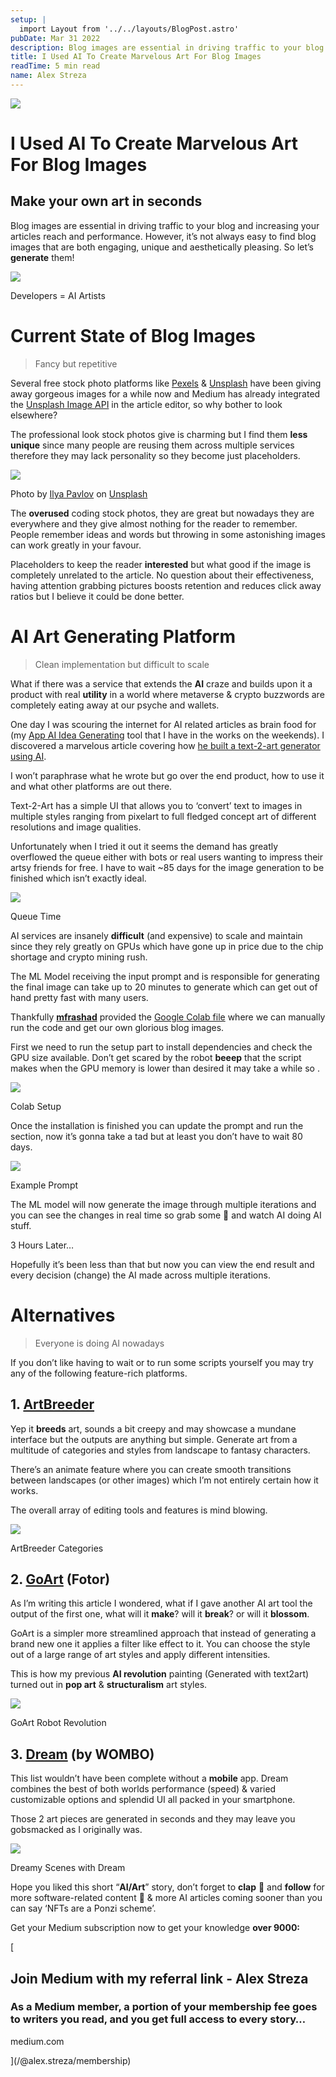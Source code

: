 ```yaml
---
setup: |
  import Layout from '../../layouts/BlogPost.astro'
pubDate: Mar 31 2022
description: Blog images are essential in driving traffic to your blog and increasing your articles reach and performance. However, it’s not always easy to find blog images that are both engaging, unique and…
title: I Used AI To Create Marvelous Art For Blog Images
readTime: 5 min read
name: Alex Streza
---
```


![](https://miro.medium.com/max/700/1*EKO5gY_YIZkq79QF7xAZnQ.png)

# I Used AI To Create Marvelous Art For Blog Images

## Make your own art in seconds

Blog images are essential in driving traffic to your blog and increasing your articles reach and performance. However, it’s not always easy to find blog images that are both engaging, unique and aesthetically pleasing. So let’s **generate** them!

![](https://miro.medium.com/max/524/0*a-RJB-6_N160EKnT.jpg)

Developers = AI Artists

# Current State of Blog Images

> Fancy but repetitive

Several free stock photo platforms like [Pexels](https://www.pexels.com/) & [Unsplash](https://unsplash.com/) have been giving away gorgeous images for a while now and Medium has already integrated the [Unsplash Image API](https://unsplash.com/developers) in the article editor, so why bother to look elsewhere?

The professional look stock photos give is charming but I find them **less unique** since many people are reusing them across multiple services therefore they may lack personality so they become just placeholders.

![](https://miro.medium.com/max/700/0*jkSTMUfZ_mrX7NI1)

Photo by [Ilya Pavlov](https://unsplash.com/@ilyapavlov?utm_source=medium&utm_medium=referral) on [Unsplash](https://unsplash.com?utm_source=medium&utm_medium=referral)

The **overused** coding stock photos, they are great but nowadays they are everywhere and they give almost nothing for the reader to remember. People remember ideas and words but throwing in some astonishing images can work greatly in your favour.

Placeholders to keep the reader **interested** but what good if the image is completely unrelated to the article. No question about their effectiveness, having attention grabbing pictures boosts retention and reduces click away ratios but I believe it could be done better.

# AI Art Generating Platform

> Clean implementation but difficult to scale

What if there was a service that extends the **AI** craze and builds upon it a product with real **utility** in a world where metaverse & crypto buzzwords are completely eating away at our psyche and wallets.

One day I was scouring the internet for AI related articles as brain food for (my [App AI Idea Generating](https://javascript.plainenglish.io/how-i-launched-a-saas-in-60-days-with-an-empty-pocket-313aa59c3e78) tool that I have in the works on the weekends). I discovered a marvelous article covering how [he built a text-2-art generator using AI](https://towardsdatascience.com/how-i-built-an-ai-text-to-art-generator-a0c0f6d6f59f).

I won’t paraphrase what he wrote but go over the end product, how to use it and what other platforms are out there.

Text-2-Art has a simple UI that allows you to ‘convert’ text to images in multiple styles ranging from pixelart to full fledged concept art of different resolutions and image qualities.

Unfortunately when I tried it out it seems the demand has greatly overflowed the queue either with bots or real users wanting to impress their artsy friends for free. I have to wait ~85 days for the image generation to be finished which isn’t exactly ideal.

![](https://miro.medium.com/max/647/1*uFbTuiVh4qf7AIaCTuOjQg.png)

Queue Time

AI services are insanely **difficult** (and expensive) to scale and maintain since they rely greatly on GPUs which have gone up in price due to the chip shortage and crypto mining rush.

The ML Model receiving the input prompt and is responsible for generating the final image can take up to 20 minutes to generate which can get out of hand pretty fast with many users.

Thankfully [**mfrashad**](https://github.com/mfrashad) provided the [Google Colab file](https://colab.research.google.com/github/mfrashad/text2art/blob/main/text2art.ipynb) where we can manually run the code and get our own glorious blog images.

First we need to run the setup part to install dependencies and check the GPU size available. Don’t get scared by the robot **beeep** that the script makes when the GPU memory is lower than desired it may take a while so .

![](https://miro.medium.com/max/700/1*RHb4_IW0JCdUTebL6RTQ-Q.png)

Colab Setup

Once the installation is finished you can update the prompt and run the section, now it’s gonna take a tad but at least you don’t have to wait 80 days.

![](https://miro.medium.com/max/700/1*hiBIXNBZtp0bikCIaaImnQ.png)

Example Prompt

The ML model will now generate the image through multiple iterations and you can see the changes in real time so grab some 🍿 and watch AI doing AI stuff.

3 Hours Later…

Hopefully it’s been less than that but now you can view the end result and every decision (change) the AI made across multiple iterations.

# Alternatives

> Everyone is doing AI nowadays

If you don’t like having to wait or to run some scripts yourself you may try any of the following feature-rich platforms.

## 1\. [ArtBreeder](https://www.artbreeder.com/browse)

Yep it **breeds** art, sounds a bit creepy and may showcase a mundane interface but the outputs are anything but simple. Generate art from a multitude of categories and styles from landscape to fantasy characters.

There’s an animate feature where you can create smooth transitions between landscapes (or other images) which I’m not entirely certain how it works.

The overall array of editing tools and features is mind blowing.

![](https://miro.medium.com/max/700/1*IBVFdcPbz6WqF2Hg1gHYXg.png)

ArtBreeder Categories

## 2\. [GoArt](https://goart.fotor.com/) (Fotor)

As I’m writing this article I wondered, what if I gave another AI art tool the output of the first one, what will it **make**? will it **break**? or will it **blossom**.

GoArt is a simpler more streamlined approach that instead of generating a brand new one it applies a filter like effect to it. You can choose the style out of a large range of art styles and apply different intensities.

This is how my previous **AI revolution** painting (Generated with text2art) turned out in **pop art** & **structuralism** art styles.

![](https://miro.medium.com/max/700/1*rbr0g4AvYHij9c509YZRfQ.png)

GoArt Robot Revolution

## 3\. [Dream](https://play.google.com/store/apps/details?id=com.womboai.wombodream&hl=en_US&gl=US) (by WOMBO)

This list wouldn’t have been complete without a **mobile** app. Dream combines the best of both worlds performance (speed) & varied customizable options and splendid UI all packed in your smartphone.

Those 2 art pieces are generated in seconds and they may leave you gobsmacked as I originally was.

![](https://miro.medium.com/max/700/1*RJw00LGlGa3z1shEajzCOQ.png)

Dreamy Scenes with Dream

Hope you liked this short “**AI/Art**” story, don’t forget to **clap** 👏 and **follow** for more software-related content 🚀 & more AI articles coming sooner than you can say ‘NFTs are a Ponzi scheme’.

Get your Medium subscription now to get your knowledge **over 9000:**

[

## Join Medium with my referral link - Alex Streza

### As a Medium member, a portion of your membership fee goes to writers you read, and you get full access to every story…

medium.com

](/@alex.streza/membership)
